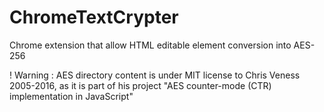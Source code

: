 # ChromeTextCrypter
Chrome extension that allow HTML editable element conversion into AES-256

! Warning : AES directory content is under MIT license to Chris Veness 2005-2016,
			as it is part of his project "AES counter-mode (CTR) implementation in JavaScript"